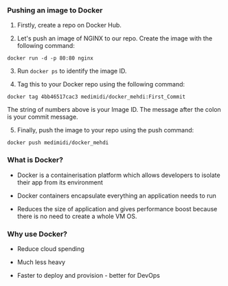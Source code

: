 ### Pushing an image to Docker

1) Firstly, create a repo on Docker Hub.


2) Let's push an image of NGINX to our repo. Create the image with the following command:

`docker run -d -p 80:80 nginx`


3) Run `docker ps` to identify the image ID.


4) Tag this to your Docker repo using the following command:

`docker tag 4bb46517cac3 medimidi/docker_mehdi:First_Commit`

The string of numbers above is your Image ID. The message after the colon is your commit message.


5) Finally, push the image to your repo using the push command:

`docker push medimidi/docker_mehdi`




### What is Docker?

- Docker is a containerisation platform which allows developers to isolate their app from its environment

- Docker containers encapsulate everything an application needs to run

- Reduces the size of application and gives performance boost because there is no need to create a whole VM OS.

### Why use Docker?

- Reduce cloud spending

- Much less heavy

- Faster to deploy and provision - better for DevOps
